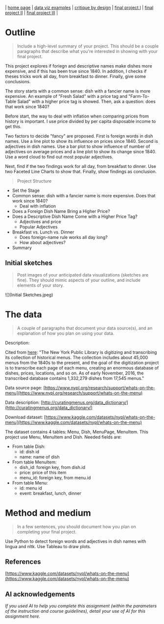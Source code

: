 | [home page](https://serena-xue.github.io/2025Spring-Telling-Stories-with-Data/) | [data viz examples](dataviz-examples) | [critique by design](critique-by-design) | [final project I](final-project-part-one) | [final project II](final-project-part-two) | [final project III](final-project-part-three) |

# Outline
> Include a high-level summary of your project.  This should be a couple paragraphs that describe what you're interested in showing with your final project.

This project explores if foriegn and descriptive names make dishes more expensive, and if this has been true since 1840. In addition, I checks if theses tricks work all day, from breakfast to dinner. Finally, give some conclusions.

The story starts with a common sense: dish with a fancier name is more expensive. An example of "Fresh Salad" with a price tag and "Farm-To-Table Salad" with a higher price tag is showed. Then, ask a question: does that work since 1840?

Before start, the way to deal with inflation when comparing prices from history is important. I use price divided by per capita disposable income to get this.

Two factors to decide "fancy" are proposed. First is foreign words in dish names. Use a line plot to show its influence on prices since 1840. Second is adjectives in dish names. Use a bar plot to show influence of number of adjectives on average prices and a line plot to show its change since 1840. Use a word cloud to find out most popular adjectives.

Next, find if the two findings work for all day, from breakfast to dinner. Use two Faceted Line Charts to show that. Finally, show findings as conclusion.

> Project Structure 

- Set the Stage
 - Common sense: dish with a fancier name is more expensive. Does that work since 1840?
	- Deal with inflation
- Does a Foreign Dish Name Bring a Higher Price?
- Does a Descriptive Dish Name Come with a Higher Price Tag?
	- Adjectives and price
	- Popular Adjectives
- Breakfast vs. Lunch vs. Dinner
	- Does foreign-name rule works all day long?
	- How about adjectives?
- Summary

## Initial sketches
> Post images of your anticipated data visualizations (sketches are fine). They should mimic aspects of your outline, and include elements of your story.  

![](Initial Sketches.jpeg)

# The data
> A couple of paragraphs that document your data source(s), and an explanation of how you plan on using your data. 

Description:

Cited from [here](https://www.kaggle.com/datasets/nypl/whats-on-the-menu): "The New York Public Library is digitizing and transcribing its collection of historical menus. The collection includes about 45,000 menus from the 1840s to the present, and the goal of the digitization project is to transcribe each page of each menu, creating an enormous database of dishes, prices, locations, and so on. As of early November, 2016, the transcribed database contains 1,332,279 dishes from 17,545 menus."

Data source page: [https://www.nypl.org/research/support/whats-on-the-menu](https://www.nypl.org/research/support/whats-on-the-menu)

Data description: [http://curatingmenus.org/data_dictionary/](http://curatingmenus.org/data_dictionary/)

Download dataset: [https://www.kaggle.com/datasets/nypl/whats-on-the-menu](https://www.kaggle.com/datasets/nypl/whats-on-the-menu)

The dataset contains 4 tables: Menu, Dish, MenuPage, MenuItem. This project use Menu, MenuItem and Dish. Needed fields are:
- From table Dish: 
	- id: dish id
	- name: name of dish
- From table MenuItem:
	- dish_id: foreign key, from dish.id
	- price: price of this item
	- menu_id: foreign key, from menu.id
- From table Menu:
	- id: menu id
	- event: breakfast, lunch, dinner

# Method and medium
> In a few sentences, you should document how you plan on completing your final project. 

Use Python to detect foreign words and adjectives in dish names with lingua and nltk. Use Tableau to draw plots.

## References
[https://www.kaggle.com/datasets/nypl/whats-on-the-menu](https://www.kaggle.com/datasets/nypl/whats-on-the-menu)

## AI acknowledgements
_If you used AI to help you complete this assignment (within the parameters of the instruction and course guidelines), detail your use of AI for this assignment here._
